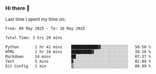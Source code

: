 ### Hi there 👋

<!--
**Grav1tum/Grav1tum** is a ✨ _special_ ✨ repository because its `README.md` (this file) appears on your GitHub profile.

Here are some ideas to get you started:

- 🔭 I’m currently working on ...
- 🌱 I’m currently learning ...
- 👯 I’m looking to collaborate on ...
- 🤔 I’m looking for help with ...
- 💬 Ask me about ...
- 📫 How to reach me: ...
- 😄 Pronouns: ...
- ⚡ Fun fact: ...
-->
Last time I spent my time on:
<!--START_SECTION:waka-->

```txt
From: 09 May 2025 - To: 16 May 2025

Total Time: 3 hrs 20 mins

Python       1 hr 41 mins    ████████████▓░░░░░░░░░░░░   50.50 %
HTML         1 hr 16 mins    █████████▓░░░░░░░░░░░░░░░   38.16 %
Markdown     14 mins         ██░░░░░░░░░░░░░░░░░░░░░░░   07.37 %
Text         5 mins          ▓░░░░░░░░░░░░░░░░░░░░░░░░   02.89 %
Git Config   1 min           ▒░░░░░░░░░░░░░░░░░░░░░░░░   00.99 %
```

<!--END_SECTION:waka-->

